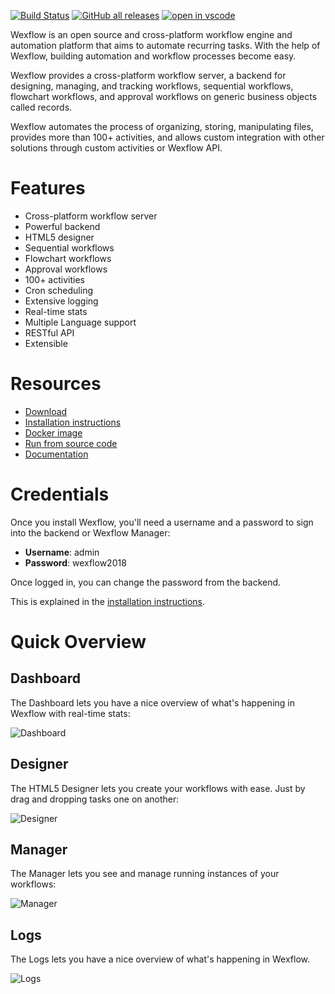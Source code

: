[![Build Status](https://aelassas.visualstudio.com/wexflow/_apis/build/status/aelassas.wexflow?branchName=main)](https://aelassas.visualstudio.com/wexflow/_build/latest?definitionId=3&branchName=main) [![GitHub all releases](https://img.shields.io/github/downloads/aelassas/wexflow/total?color=32c955&logo=github)](https://wexflow.github.io/release-stats/) [![open in vscode](https://img.shields.io/badge/open%20in-vscode-1f425f.svg)](https://vscode.dev/github/aelassas/wexflow)

Wexflow is an open source and cross-platform workflow engine and automation platform that aims to automate recurring tasks. With the help of Wexflow, building automation and workflow processes become easy.

Wexflow provides a cross-platform workflow server, a backend for designing, managing, and tracking workflows, sequential workflows, flowchart workflows, and approval workflows on generic business objects called records.

Wexflow automates the process of organizing, storing, manipulating files, provides more than 100+ activities, and allows custom integration with other solutions through custom activities or Wexflow API.

# Features

* Cross-platform workflow server
* Powerful backend
* HTML5 designer
* Sequential workflows
* Flowchart workflows
* Approval workflows
* 100+ activities
* Cron scheduling
* Extensive logging
* Real-time stats
* Multiple Language support
* RESTful API
* Extensible

# Resources

* [Download](https://github.com/aelassas/wexflow/releases/latest)
* [Installation instructions](https://github.com/aelassas/wexflow/wiki/Installation)
* [Docker image](https://github.com/aelassas/wexflow/wiki/Docker)
* [Run from source code](https://github.com/aelassas/wexflow/wiki/Run-From-Code)
* [Documentation](https://github.com/aelassas/wexflow/wiki)

# Credentials

Once you install Wexflow, you'll need a username and a password to sign into the backend or Wexflow Manager:

- **Username**: admin
- **Password**: wexflow2018

Once logged in, you can change the password from the backend.

This is explained in the [installation instructions](https://github.com/aelassas/wexflow/wiki/Installation).

# Quick Overview

## Dashboard

The Dashboard lets you have a nice overview of what's happening in Wexflow with real-time stats:

![Dashboard](https://wexflow.github.io/content/dashboard-6.1.0.png)

## Designer

The HTML5 Designer lets you create your workflows with ease. Just by drag and dropping tasks one on another:

![Designer](https://wexflow.github.io/content/designer-6.1.0.png)

## Manager

The Manager lets you see and manage running instances of your workflows:

![Manager](https://wexflow.github.io/content/manager-6.1.0.png)

## Logs

The Logs lets you have a nice overview of what's happening in Wexflow.

![Logs](https://wexflow.github.io/content/history-6.1.0.png)
